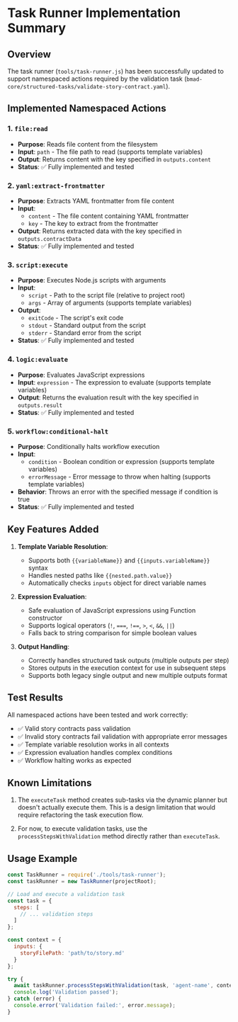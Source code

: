 # Task Runner Implementation Summary

## Overview
The task runner (`tools/task-runner.js`) has been successfully updated to support namespaced actions required by the validation task (`bmad-core/structured-tasks/validate-story-contract.yaml`).

## Implemented Namespaced Actions

### 1. `file:read`
- **Purpose**: Reads file content from the filesystem
- **Input**: `path` - The file path to read (supports template variables)
- **Output**: Returns content with the key specified in `outputs.content`
- **Status**: ✅ Fully implemented and tested

### 2. `yaml:extract-frontmatter`
- **Purpose**: Extracts YAML frontmatter from file content
- **Input**: 
  - `content` - The file content containing YAML frontmatter
  - `key` - The key to extract from the frontmatter
- **Output**: Returns extracted data with the key specified in `outputs.contractData`
- **Status**: ✅ Fully implemented and tested

### 3. `script:execute`
- **Purpose**: Executes Node.js scripts with arguments
- **Input**:
  - `script` - Path to the script file (relative to project root)
  - `args` - Array of arguments (supports template variables)
- **Output**: 
  - `exitCode` - The script's exit code
  - `stdout` - Standard output from the script
  - `stderr` - Standard error from the script
- **Status**: ✅ Fully implemented and tested

### 4. `logic:evaluate`
- **Purpose**: Evaluates JavaScript expressions
- **Input**: `expression` - The expression to evaluate (supports template variables)
- **Output**: Returns the evaluation result with the key specified in `outputs.result`
- **Status**: ✅ Fully implemented and tested

### 5. `workflow:conditional-halt`
- **Purpose**: Conditionally halts workflow execution
- **Input**:
  - `condition` - Boolean condition or expression (supports template variables)
  - `errorMessage` - Error message to throw when halting (supports template variables)
- **Behavior**: Throws an error with the specified message if condition is true
- **Status**: ✅ Fully implemented and tested

## Key Features Added

1. **Template Variable Resolution**: 
   - Supports both `{{variableName}}` and `{{inputs.variableName}}` syntax
   - Handles nested paths like `{{nested.path.value}}`
   - Automatically checks `inputs` object for direct variable names

2. **Expression Evaluation**:
   - Safe evaluation of JavaScript expressions using Function constructor
   - Supports logical operators (`!`, `===`, `!==`, `>`, `<`, `&&`, `||`)
   - Falls back to string comparison for simple boolean values

3. **Output Handling**:
   - Correctly handles structured task outputs (multiple outputs per step)
   - Stores outputs in the execution context for use in subsequent steps
   - Supports both legacy single output and new multiple outputs format

## Test Results

All namespaced actions have been tested and work correctly:
- ✅ Valid story contracts pass validation
- ✅ Invalid story contracts fail validation with appropriate error messages
- ✅ Template variable resolution works in all contexts
- ✅ Expression evaluation handles complex conditions
- ✅ Workflow halting works as expected

## Known Limitations

1. The `executeTask` method creates sub-tasks via the dynamic planner but doesn't actually execute them. This is a design limitation that would require refactoring the task execution flow.

2. For now, to execute validation tasks, use the `processStepsWithValidation` method directly rather than `executeTask`.

## Usage Example

```javascript
const TaskRunner = require('./tools/task-runner');
const taskRunner = new TaskRunner(projectRoot);

// Load and execute a validation task
const task = {
  steps: [
    // ... validation steps
  ]
};

const context = {
  inputs: {
    storyFilePath: 'path/to/story.md'
  }
};

try {
  await taskRunner.processStepsWithValidation(task, 'agent-name', context);
  console.log('Validation passed');
} catch (error) {
  console.error('Validation failed:', error.message);
}
```